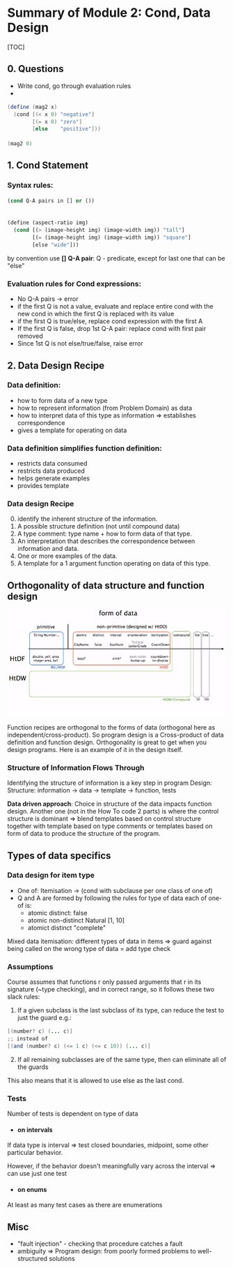 # Summary of Module 2: Cond, Data Design

[TOC]

## 0. Questions
- Write cond, go through evaluation rules
-
```java
(define (mag2 x)
  (cond [(< x 0) "negative"]
        [(= x 0) "zero"]
        [else    "positive"]))

(mag2 0)

```
## 1. Cond Statement
### Syntax rules:

```lisp
(cond Q-A pairs in [] or ())


(define (aspect-ratio img)
  (cond [(> (image-height img) (image-width img)) "tall"]
        [(= (image-height img) (image-width img)) "square"]
        [else "wide"]))
```
by convention use __[]__
__Q-A pair__: Q - predicate, except for last one that can be "else"

### Evaluation rules for Cond expressions:
- No Q-A pairs -> error
- if the first Q is not a value, evaluate and replace entire cond with the new cond in which the first Q is replaced with its value
- if the first Q is true/else, replace cond expression with the first A
- If the first Q is false, drop 1st Q-A pair: replace cond with first pair removed
- Since 1st Q is not else/true/false, raise error

## 2. Data Design Recipe
### Data definition:

- how to form data of a new type
- how to represent information (from Problem Domain) as data
- how to interpret data of this type as information => establishes correspondence
- gives a template for operating on data

### Data definition simplifies function definition:
- restricts data consumed
- restricts data produced
- helps generate examples
- provides template


### Data design Recipe
0. identify the inherent structure of the information.
1. A possible structure definition (not until compound data)
2. A type comment: type name + how to form data of that type.
3. An interpretation that describes the correspondence between information and data.
4. One or more examples of the data.
5. A template for a 1 argument function operating on data of this type.


## Orthogonality of data structure and function design
![](assets/README-e1aebf83.png)

Function recipes are orthogonal to the forms of data (orthogonal here as independent/cross-product). So program design is a Cross-product of data definition and function design.
Orthogonality is great to get when you design programs. Here is an example of it in the design itself.

### Structure of Information Flows Through

Identifying the structure of information is a key step in program Design:
Structure: information -> data -> template -> function, tests

__Data driven approach__: Choice in structure of the data impacts function design.
Another one (not in the How To code 2 parts) is where the control structure is dominant => blend templates based on control structure together with template based on type comments or templates based on form of data to produce the structure of the program.


## Types of data specifics

### Data design for item type

- One of: Itemisation -> (cond with subclause per one class of one of)
- Q and A are formed by following the rules for type of data each of one-of is:
  - atomic distinct: false
  - atomic non-distinct Natural [1, 10]
  - atomict distinct "complete"

Mixed data itemisation: different types of data in items
=> guard against being called on the wrong type of data = add type check

### Assumptions

Course assumes that functions r only passed arguments that r in its signature (~type checking), and in correct range, so it follows these two slack rules:

1. If a given subclass is the last subclass of its type, can reduce the test to just the guard
e.g.:

```java
[(number? c) (... c)]
;; instead of
[(and (number? c) (<= 1 c) (<= c 10)) (... c)]
```
2. If all remaining subclasses are of the same type, then can eliminate all of the guards

This also means that it is allowed to use else as the last cond.

### Tests

Number of tests is dependent on type of data

- #### on intervals

If data type is interval => test closed boundaries, midpoint, some other particular behavior.

However, if the behavior doesn't meaningfully vary across the interval => can use just one test

- #### on enums

At least as many test cases as there are enumerations

## Misc

- "fault injection" - checking that procedure catches a fault
- ambiguity => Program design: from poorly formed problems to well-structured solutions
